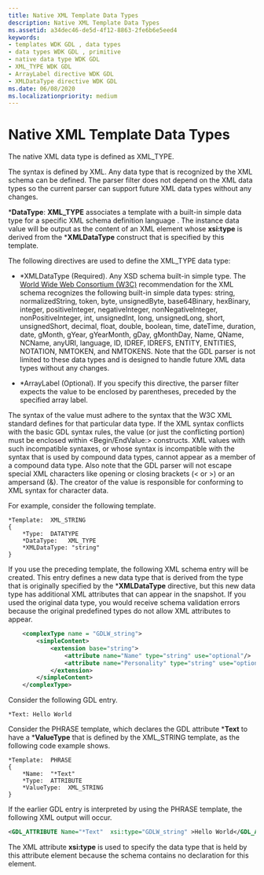```yaml
---
title: Native XML Template Data Types
description: Native XML Template Data Types
ms.assetid: a34dec46-de5d-4f12-8863-2fe6b6e5eed4
keywords:
- templates WDK GDL , data types
- data types WDK GDL , primitive
- native data type WDK GDL
- XML_TYPE WDK GDL
- ArrayLabel directive WDK GDL
- XMLDataType directive WDK GDL
ms.date: 06/08/2020
ms.localizationpriority: medium
---
```


# Native XML Template Data Types

The native XML data type is defined as XML\_TYPE.

The syntax is defined by XML. Any data type that is recognized by the XML schema can be defined. The parser filter does not depend on the XML data types so the current parser can support future XML data types without any changes.

\***DataType**: **XML\_TYPE** associates a template with a built-in simple data type for a specific XML schema definition language . The instance data value will be output as the content of an XML element whose **xsi:type** is derived from the \***XMLDataType** construct that is specified by this template.

The following directives are used to define the XML\_TYPE data type:

- \*XMLDataType (Required). Any XSD schema built-in simple type. The [World Wide Web Consortium (W3C)](https://www.w3.org/XML/Schema#dev) recommendation for the XML schema recognizes the following built-in simple data types: string, normalizedString, token, byte, unsignedByte, base64Binary, hexBinary, integer, positiveInteger, negativeInteger, nonNegativeInteger, nonPositiveInteger, int, unsignedInt, long, unsignedLong, short, unsignedShort, decimal, float, double, boolean, time, dateTime, duration, date, gMonth, gYear, gYearMonth, gDay, gMonthDay, Name, QName, NCName, anyURI, language, ID, IDREF, IDREFS, ENTITY, ENTITIES, NOTATION, NMTOKEN, and NMTOKENS. Note that the GDL parser is not limited to these data types and is designed to handle future XML data types without any changes.

- \*ArrayLabel (Optional). If you specify this directive, the parser filter expects the value to be enclosed by parentheses, preceded by the specified array label.

The syntax of the value must adhere to the syntax that the W3C XML standard defines for that particular data type. If the XML syntax conflicts with the basic GDL syntax rules, the value (or just the conflicting portion) must be enclosed within <Begin/EndValue:> constructs. XML values with such incompatible syntaxes, or whose syntax is incompatible with the syntax that is used by compound data types, cannot appear as a member of a compound data type. Also note that the GDL parser will not escape special XML characters like opening or closing brackets (< or >) or an ampersand (&). The creator of the value is responsible for conforming to XML syntax for character data.

For example, consider the following template.

```console
*Template:  XML_STRING
{
    *Type:  DATATYPE
    *DataType:   XML_TYPE
    *XMLDataType: "string"
}
```

If you use the preceding template, the following XML schema entry will be created. This entry defines a new data type that is derived from the type that is originally specified by the \***XMLDataType** directive, but this new data type has additional XML attributes that can appear in the snapshot. If you used the original data type, you would receive schema validation errors because the original predefined types do not allow XML attributes to appear.

```xml
    <complexType name = "GDLW_string">
        <simpleContent>
            <extension base="string">
                <attribute name="Name" type="string" use="optional"/>
                <attribute name="Personality" type="string" use="optional"/>
            </extension>
        </simpleContent>
    </complexType>
```

Consider the following GDL entry.

```console
*Text: Hello World
```

Consider the PHRASE template, which declares the GDL attribute \***Text** to have a \***ValueType** that is defined by the XML\_STRING template, as the following code example shows.

```console
*Template:  PHRASE
{
    *Name:  "*Text"
    *Type:  ATTRIBUTE
    *ValueType:  XML_STRING
}
```

If the earlier GDL entry is interpreted by using the PHRASE template, the following XML output will occur.

```xml
<GDL_ATTRIBUTE Name="*Text"  xsi:type="GDLW_string" >Hello World</GDL_ATTRIBUTE>
```

The XML attribute **xsi:type** is used to specify the data type that is held by this attribute element because the schema contains no declaration for this element.
